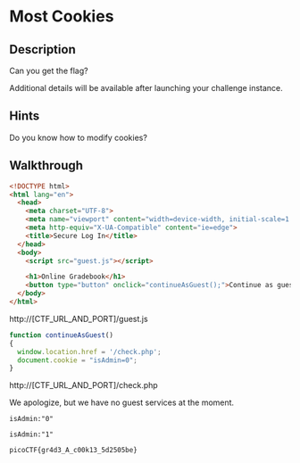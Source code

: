 # Most Cookies

## Description

Can you get the flag?

Additional details will be available after launching your challenge instance.

## Hints

Do you know how to modify cookies?

## Walkthrough

```html
<!DOCTYPE html>
<html lang="en">
  <head>
    <meta charset="UTF-8">
    <meta name="viewport" content="width=device-width, initial-scale=1.0">
    <meta http-equiv="X-UA-Compatible" content="ie=edge">
    <title>Secure Log In</title>
  </head>
  <body>
    <script src="guest.js"></script>

    <h1>Online Gradebook</h1>
    <button type="button" onclick="continueAsGuest();">Continue as guest</button>
  </body>
</html>
```

http://[CTF_URL_AND_PORT]/guest.js

```js
function continueAsGuest()
{
  window.location.href = '/check.php';
  document.cookie = "isAdmin=0";
}
```

http://[CTF_URL_AND_PORT]/check.php

We apologize, but we have no guest services at the moment.

```
isAdmin:"0"
```

```
isAdmin:"1"
```

```picoCTF{gr4d3_A_c00k13_5d2505be}```

